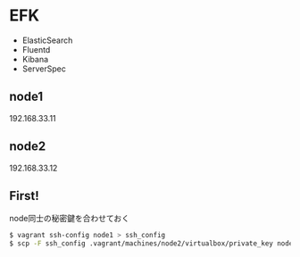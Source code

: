 # EFK

- ElasticSearch
- Fluentd
- Kibana
- ServerSpec

## node1
192.168.33.11

## node2
192.168.33.12

## First!

node同士の秘密鍵を合わせておく
```sh
$ vagrant ssh-config node1 > ssh_config
$ scp -F ssh_config .vagrant/machines/node2/virtualbox/private_key node1:.ssh/id_rsa
```
